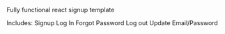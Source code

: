 Fully functional react signup template

Includes:
Signup
Log In
Forgot Password
Log out
Update Email/Password